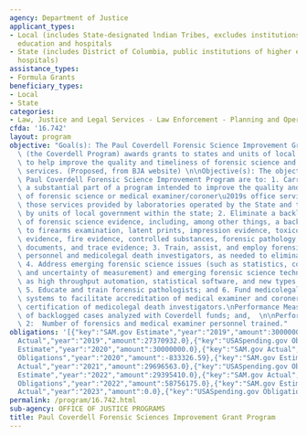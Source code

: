 ```yaml
---
agency: Department of Justice
applicant_types:
- Local (includes State-designated lndian Tribes, excludes institutions of higher
  education and hospitals
- State (includes District of Columbia, public institutions of higher education and
  hospitals)
assistance_types:
- Formula Grants
beneficiary_types:
- Local
- State
categories:
- Law, Justice and Legal Services - Law Enforcement - Planning and Operations
cfda: '16.742'
layout: program
objective: "Goal(s): The Paul Coverdell Forensic Science Improvement Grants Program\
  \ (the Coverdell Program) awards grants to states and units of local government\
  \ to help improve the quality and timeliness of forensic science and medical examiner/coroner\
  \ services. (Proposed, from BJA website) \n\nObjective(s): The objectives of the\
  \ Paul Coverdell Forensic Science Improvement Program are to: 1. Carry out all or\
  \ a substantial part of a program intended to improve the quality and timeliness\
  \ of forensic science or medical examiner/coroner\u2019s office services, including\
  \ those services provided by laboratories operated by the State and those operated\
  \ by units of local government within the state; 2. Eliminate a backlog in the analysis\
  \ of forensic science evidence, including, among other things, a backlog with respect\
  \ to firearms examination, latent prints, impression evidence, toxicology, digital\
  \ evidence, fire evidence, controlled substances, forensic pathology, questioned\
  \ documents, and trace evidence; 3. Train, assist, and employ forensic laboratory\
  \ personnel and medicolegal death investigators, as needed to eliminate such a backlog;\
  \ 4. Address emerging forensic science issues (such as statistics, contextual bias,\
  \ and uncertainty of measurement) and emerging forensic science technology (such\
  \ as high throughput automation, statistical software, and new types of instrumentation);\
  \ 5. Educate and train forensic pathologists; and 6. Fund medicolegal death investigation\
  \ systems to facilitate accreditation of medical examiner and coroner offices and\
  \ certification of medicolegal death investigators.\nPerformance Measure 1: Number\
  \ of backlogged cases analyzed with Coverdell funds; and,  \n\nPerformance Measure\
  \ 2:  Number of forensics and medical examiner personnel trained."
obligations: '[{"key":"SAM.gov Estimate","year":"2019","amount":30000000.0},{"key":"SAM.gov
  Actual","year":"2019","amount":27370932.0},{"key":"USASpending.gov Obligations","year":"2019","amount":26356175.64},{"key":"SAM.gov
  Estimate","year":"2020","amount":30000000.0},{"key":"SAM.gov Actual","year":"2020","amount":26469758.0},{"key":"USASpending.gov
  Obligations","year":"2020","amount":-833326.59},{"key":"SAM.gov Estimate","year":"2021","amount":33000000.0},{"key":"SAM.gov
  Actual","year":"2021","amount":29696563.0},{"key":"USASpending.gov Obligations","year":"2021","amount":21308970.17},{"key":"SAM.gov
  Estimate","year":"2022","amount":29395410.0},{"key":"SAM.gov Actual","year":"2022","amount":59291781.0},{"key":"USASpending.gov
  Obligations","year":"2022","amount":58756175.0},{"key":"SAM.gov Estimate","year":"2023","amount":35000000.0},{"key":"SAM.gov
  Actual","year":"2023","amount":0.0},{"key":"USASpending.gov Obligations","year":"2023","amount":-497207.85}]'
permalink: /program/16.742.html
sub-agency: OFFICE OF JUSTICE PROGRAMS
title: Paul Coverdell Forensic Sciences Improvement Grant Program
---
```

